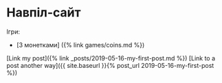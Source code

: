 # Навпіл-сайт

Ігри:

 - [З монетками] ({% link games/coins.md %})

[Link my post]({% link _posts/2019-05-16-my-first-post.md %})
[Link to a post another way]({{ site.baseurl }}{% post_url 2019-05-16-my-first-post %})
